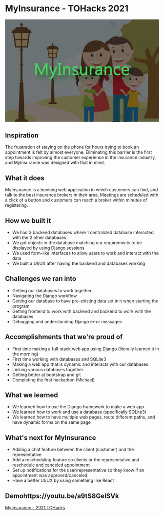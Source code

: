 # MyInsurance - TOHacks 2021

![Logo](https://github.com/ryan-lam/tohacks2021/blob/main/Logos%20and%20stuff/logo.jpg)

## Inspiration
The frustration of staying on the phone for hours trying to book an appointment is felt by almost everyone. Eliminating this barrier is the first step towards improving the customer experience in the insurance industry, and MyInsurance was designed with that in mind.

## What it does
MyInsurance is a booking web application in which customers can find, and talk to the best insurance brokers in their area. Meetings are scheduled with a click of a button and customers can reach a broker within minutes of registering.

## How we built it
- We had 3 backend databases where 1 centralized database interacted with the 2 other databases
- We got objects in the database matching our requirements to be displayed by using Django sessions
- We used form-like interfaces to allow users to work and interact with the data
- We built a UI/UX after having the backend and databases working

## Challenges we ran into
- Getting our databases to work together
- Navigating the Django workflow
- Getting our database to have pre-existing data set in it when starting the program
- Getting frontend to work with backend and backend to work with the databases
- Debugging and understanding Django error messages

## Accomplishments that we're proud of
- First time making a full-stack web app using Django (literally learned it in the morning)
- First time working with databases and SQLite3
- Making a web app that is dynamic and interacts with our databases
- Linking various databases together
- Getting better at bootstrap and git
- Completing the first hackathon (Michael)

## What we learned
- We learned how to use the Django framework to make a web app
- We learned how to work and use a database (specifically SQLite3)
- We learned how to have multiple web pages, route different paths, and have dynamic forms on the same page

## What's next for MyInsurance
- Adding a chat feature between the client (customer) and the representative
- Add a rescheduling feature so clients or the representative and reschedule and canceled appointment
- Set up notifications for the user/representative so they know if an appointment was approved/canceled
- Have a better UI/UX by using something like React

## Demohttps://youtu.be/a9tS8GelSVk
[MyInsurance - 2021 TOHacks](https://youtu.be/a9tS8GelSVk)

